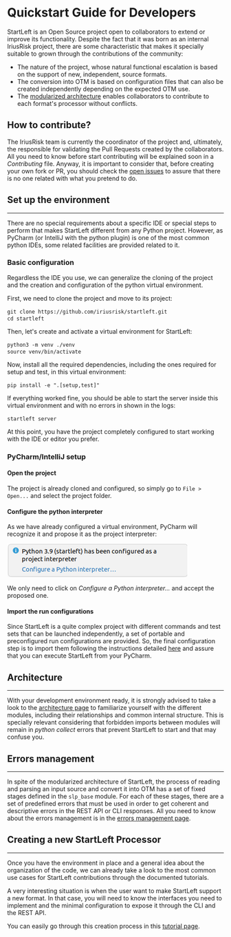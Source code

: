 # Quickstart Guide for Developers

StartLeft is an Open Source project open to collaborators to extend or improve its functionality. Despite the fact that 
it was born as an internal IriusRisk project, there are some characteristic that makes it specially suitable to grown 
through the contributions of the community:

* The nature of the project, whose natural functional escalation is based on the support of new, independent, source formats.
* The conversion into OTM is based on configuration files that can also be created independently depending on the expected
  OTM use.
* The [modularized architecture](Architecture.md) enables collaborators to contribute to each format's 
  processor without conflicts.

## How to contribute?
The IriusRisk team is currently the coordinator of the project and, ultimately, the responsible for validating the Pull Requests
created by the collaborators. All you need to know before start contributing will be explained soon in a 
_Contributing_ file. Anyway, it is important to consider that, before creating your own fork or PR, you should check the 
[open issues](https://github.com/iriusrisk/startleft/issues) to assure that there is no one related with what you pretend to do.

## Set up the environment

---
There are no special requirements about a specific IDE or special steps to perform that makes StartLeft different from any
Python project. However, as PyCharm (or IntelliJ with the python plugin) is one of the most common python IDEs, some related 
facilities are provided related to it.

### Basic configuration
Regardless the IDE you use, we can generalize the cloning of the project and the creation and configuration of the python virtual 
environment.

First, we need to clone the project and move to its project:
```shell
git clone https://github.com/iriusrisk/startleft.git
cd startleft
```

Then, let's create and activate a virtual environment for StartLeft:
```shell
python3 -m venv ./venv
source venv/bin/activate
```

Now, install all the required dependencies, including the ones required for setup and test, in this virtual environment:
```shell
pip install -e ".[setup,test]"
```

If everything worked fine, you should be able to start the server inside this virtual environment and with no errors in 
shown in the logs:
```shell
startleft server
```

At this point, you have the project completely configured to start working with the IDE or editor you prefer.

### PyCharm/IntelliJ setup

#### Open the project
The project is already cloned and configured, so simply go to `File > Open...` and select the
project folder.

#### Configure the python interpreter
As we have already configured a virtual environment, PyCharm will recognize it and propose it as the project interpreter:

![img/interpreter.png](img/interpreter.png)

We only need to click on _Configure a Python interpreter..._ and accept the proposed one.

#### Import the run configurations
Since StartLeft is a quite complex project with different commands and test sets that can be launched independently, 
a set of portable and preconfigured run configurations are provided. So, the final configuration step is to import them
following the instructions detailed [here](Run-Configurations.md) and assure that you can execute StartLeft from your PyCharm.

## Architecture

---
With your development environment ready, it is strongly advised to take a look to the 
[architecture page](Architecture.md)
to familiarize yourself with the different modules, including their relationships and common internal structure. This is
specially relevant considering that forbidden imports between modules will remain in _python collect_ errors that prevent 
StartLeft to start and that may confuse you.

## Errors management

---
In spite of the modularized architecture of StartLeft, the process of reading and parsing an input source and
convert it into OTM has a set of fixed stages defined in the `slp_base` module. For each of these stages, there are
a set of predefined errors that must be used in order to get coherent and descriptive errors in the REST API or CLI
responses. All you need to know about the errors management is in the [errors management page](Errors-Management.md).

## Creating a new StartLeft Processor

---
Once you have the environment in place and a general idea about the organization of the code, we can already take a look 
to the most common use cases for StartLeft contributions through the documented tutorials.

A very interesting situation is when the user want to make StartLeft support a new format. In that case, you will need to 
know the interfaces you need to implement and the minimal configuration to expose it through the CLI and the REST API.

You can easily go through this creation process in this 
[tutorial page](Create-a-new-StartLeft-Processor.md).

